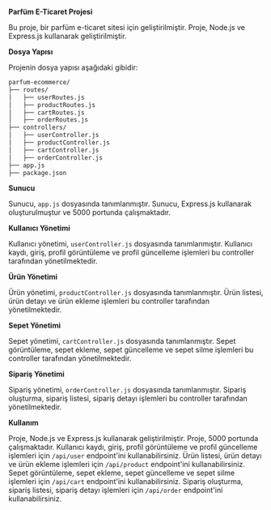 **Parfüm E-Ticaret Projesi**

Bu proje, bir parfüm e-ticaret sitesi için geliştirilmiştir. Proje, Node.js ve Express.js kullanarak geliştirilmiştir.

**Dosya Yapısı**

Projenin dosya yapısı aşağıdaki gibidir:
```markdown
parfum-ecommerce/
├── routes/
│   ├── userRoutes.js
│   ├── productRoutes.js
│   ├── cartRoutes.js
│   ├── orderRoutes.js
├── controllers/
│   ├── userController.js
│   ├── productController.js
│   ├── cartController.js
│   ├── orderController.js
├── app.js
├── package.json
```
**Sunucu**

Sunucu, `app.js` dosyasında tanımlanmıştır. Sunucu, Express.js kullanarak oluşturulmuştur ve 5000 portunda çalışmaktadır.

**Kullanıcı Yönetimi**

Kullanıcı yönetimi, `userController.js` dosyasında tanımlanmıştır. Kullanıcı kaydı, giriş, profil görüntüleme ve profil güncelleme işlemleri bu controller tarafından yönetilmektedir.

**Ürün Yönetimi**

Ürün yönetimi, `productController.js` dosyasında tanımlanmıştır. Ürün listesi, ürün detayı ve ürün ekleme işlemleri bu controller tarafından yönetilmektedir.

**Sepet Yönetimi**

Sepet yönetimi, `cartController.js` dosyasında tanımlanmıştır. Sepet görüntüleme, sepet ekleme, sepet güncelleme ve sepet silme işlemleri bu controller tarafından yönetilmektedir.

**Sipariş Yönetimi**

Sipariş yönetimi, `orderController.js` dosyasında tanımlanmıştır. Sipariş oluşturma, sipariş listesi, sipariş detayı işlemleri bu controller tarafından yönetilmektedir.

**Kullanım**

Proje, Node.js ve Express.js kullanarak geliştirilmiştir. Proje, 5000 portunda çalışmaktadır. Kullanıcı kaydı, giriş, profil görüntüleme ve profil güncelleme işlemleri için `/api/user` endpoint'ini kullanabilirsiniz. Ürün listesi, ürün detayı ve ürün ekleme işlemleri için `/api/product` endpoint'ini kullanabilirsiniz. Sepet görüntüleme, sepet ekleme, sepet güncelleme ve sepet silme işlemleri için `/api/cart` endpoint'ini kullanabilirsiniz. Sipariş oluşturma, sipariş listesi, sipariş detayı işlemleri için `/api/order` endpoint'ini kullanabilirsiniz.